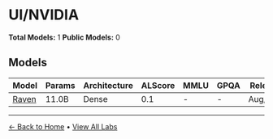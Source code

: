 # UI/NVIDIA

**Total Models:** 1
**Public Models:** 0

## Models

| Model | Params | Architecture | ALScore | MMLU | GPQA | Released | Status |
|-------|--------|--------------|---------|------|------|----------|--------|
| [Raven](../models/uinvidia/raven.md) | 11.0B | Dense | 0.1 | - | - | Aug/2023 | 🔴 |

---

[← Back to Home](../README.md) • [View All Labs](../labs/)
